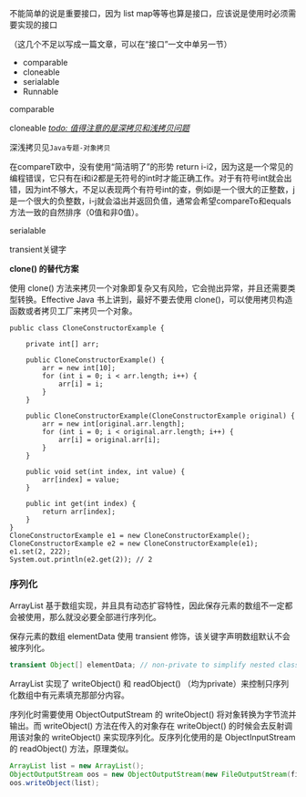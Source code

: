 不能简单的说是重要接口，因为 list map等等也算是接口，应该说是使用时必须需要实现的接口

（这几个不足以写成一篇文章，可以在“接口”一文中单另一节）



- comparable
- cloneable
- serialable
- Runnable







comparable

cloneable  <u>*todo: 值得注意的是深拷贝和浅拷贝问题*</u>

深浅拷贝见`Java专题-对象拷贝`



在compareT欧中，没有使用“简洁明了”的形势 return i-i2，因为这是一个常见的编程错误，它只有在i和i2都是无符号的int时才能正确工作。对于有符号int就会出错，因为int不够大，不足以表现两个有符号int的查，例如i是一个很大的正整数，j是一个很大的负整数，i-j就会溢出并返回负值，通常会希望compareTo和equals方法一致的自然排序（0值和非0值）。



serialable

transient关键字



**clone() 的替代方案**

使用 clone() 方法来拷贝一个对象即复杂又有风险，它会抛出异常，并且还需要类型转换。Effective Java 书上讲到，最好不要去使用 clone()，可以使用拷贝构造函数或者拷贝工厂来拷贝一个对象。

```
public class CloneConstructorExample {

    private int[] arr;

    public CloneConstructorExample() {
        arr = new int[10];
        for (int i = 0; i < arr.length; i++) {
            arr[i] = i;
        }
    }

    public CloneConstructorExample(CloneConstructorExample original) {
        arr = new int[original.arr.length];
        for (int i = 0; i < original.arr.length; i++) {
            arr[i] = original.arr[i];
        }
    }

    public void set(int index, int value) {
        arr[index] = value;
    }

    public int get(int index) {
        return arr[index];
    }
}
CloneConstructorExample e1 = new CloneConstructorExample();
CloneConstructorExample e2 = new CloneConstructorExample(e1);
e1.set(2, 222);
System.out.println(e2.get(2)); // 2
```





### 序列化

ArrayList 基于数组实现，并且具有动态扩容特性，因此保存元素的数组不一定都会被使用，那么就没必要全部进行序列化。

保存元素的数组 elementData 使用 transient 修饰，该关键字声明数组默认不会被序列化。

```java
transient Object[] elementData; // non-private to simplify nested class access
```

ArrayList 实现了 writeObject() 和 readObject() （均为private）来控制只序列化数组中有元素填充那部分内容。

序列化时需要使用 ObjectOutputStream 的 writeObject() 将对象转换为字节流并输出。而 writeObject() 方法在传入的对象存在 writeObject() 的时候会去反射调用该对象的 writeObject() 来实现序列化。反序列化使用的是 ObjectInputStream 的 readObject() 方法，原理类似。

```java
ArrayList list = new ArrayList();
ObjectOutputStream oos = new ObjectOutputStream(new FileOutputStream(file));
oos.writeObject(list);
```

